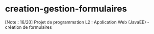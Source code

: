 # creation-gestion-formulaires
[Note : 16/20] Projet de programmation L2 : Application Web (JavaEE) - création de formulaires
